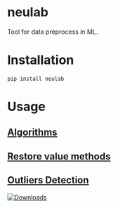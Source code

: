 # neulab
Tool for data preprocess in ML.

# Installation
```
pip install neulab
```
# Usage

## [Algorithms](docs/README_algrthms.md)

## [Restore value methods](docs/README_restore.md)

## [Outliers Detection](docs/README_out.md)

[![Downloads](https://pepy.tech/badge/neulab)](https://pepy.tech/project/neulab)